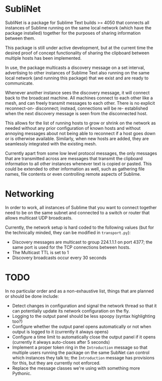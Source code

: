 
SubliNet
========

SubliNet is a package for Sublime Text builds >= 4050 that connects all
instances of Sublime running on the same local network (which have the package
installed) together for the purposes of sharing information between them.

This package is still under active development, but at the current time the
desired proof of concept functionality of sharing the clipboard between
multiple hosts has been implemented.

In use, the package multicasts a discovery message on a set interval,
advertising to other instances of Sublime Text also running on the same local network
(and running this package) that we exist and are ready to communicate.

Whenever another instance sees the discovery message, it will connect back to
the broadcast machine. All machines connect to each other like a mesh, and can
freely transmit messages to each other. There is no explicit reconnect-on-
disconnect; instead, connections will be re- established when the next
discovery message is seen from the disconnected host.

This allows for the list of running hosts to grow or shrink on the network as
needed without any prior configuration of known hosts and without annoying
messages about not being able to reconnect if a host goes down or is otherwise
available. Similarly, when new hosts are added, they are seamlessly integrated
with the existing mesh.

Currently apart from some low level protocol messages, the only messages that
are transmitted across are messages that transmit the clipboard information to
all other instances whenever text is copied or pasted. This could be extended
to other information as well, such as gathering file names, file contents or
even controlling remote aspects of Sublime.

# Networking

In order to work, all instances of Sublime that you want to connect together
need to be on the same subnet and connected to a switch or router that allows
multicast UDP broadcasts.

Currently, the network setup is hard coded to the following values (but for the
technically minded, they can be modified in `transport.py`):

 * Discovery messages are multicast to group 224.1.1.1 on port 4377; the same
   port is used for the TCP connections between hosts.
 * The Multicast TTL is set to 1
 * Discovery broadcasts occur every 30 seconds



# TODO

In no particular order and as a non-exhaustive list, things that are planned or
should be done include:

 * Detect changes in configuration and signal the network thread so that it can
   potentially update its network configuration on the fly.
 * Logging to the output panel should be less spoopy (syntax highlighting too?)
 * Configure whether the output panel opens automatically or not when output is
   logged to it (currently it always opens)
 * Configure a time limit to automatically close the output panel if it opens
   (currently it always auto-closes after 5 seconds)
 * Implement a proper token ring in the `Introduction` message so that multiple
   users running the package on the same SubNet can control which instances they
   talk to; the `Introduction` message has provisions for this, but they are
   currently not enforced.
 * Replace the message classes we're using with something more Pythonic.

